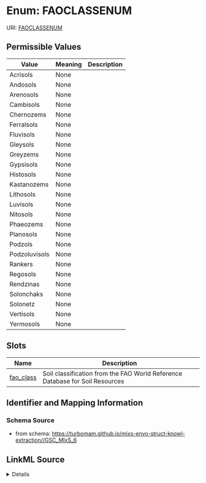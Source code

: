 # Enum: FAOCLASSENUM



URI: [FAOCLASSENUM](FAOCLASSENUM)

## Permissible Values

| Value | Meaning | Description |
| --- | --- | --- |
| Acrisols | None |  |
| Andosols | None |  |
| Arenosols | None |  |
| Cambisols | None |  |
| Chernozems | None |  |
| Ferralsols | None |  |
| Fluvisols | None |  |
| Gleysols | None |  |
| Greyzems | None |  |
| Gypsisols | None |  |
| Histosols | None |  |
| Kastanozems | None |  |
| Lithosols | None |  |
| Luvisols | None |  |
| Nitosols | None |  |
| Phaeozems | None |  |
| Planosols | None |  |
| Podzols | None |  |
| Podzoluvisols | None |  |
| Rankers | None |  |
| Regosols | None |  |
| Rendzinas | None |  |
| Solonchaks | None |  |
| Solonetz | None |  |
| Vertisols | None |  |
| Yermosols | None |  |




## Slots

| Name | Description |
| ---  | --- |
| [fao_class](fao_class.md) | Soil classification from the FAO World Reference Database for Soil Resources |






## Identifier and Mapping Information







### Schema Source


* from schema: https://turbomam.github.io/mixs-envo-struct-knowl-extraction//GSC_MIxS_6




## LinkML Source

<details>
```yaml
name: FAO_CLASS_ENUM
from_schema: https://turbomam.github.io/mixs-envo-struct-knowl-extraction//GSC_MIxS_6
rank: 1000
permissible_values:
  Acrisols:
    text: Acrisols
  Andosols:
    text: Andosols
  Arenosols:
    text: Arenosols
  Cambisols:
    text: Cambisols
  Chernozems:
    text: Chernozems
  Ferralsols:
    text: Ferralsols
  Fluvisols:
    text: Fluvisols
  Gleysols:
    text: Gleysols
  Greyzems:
    text: Greyzems
  Gypsisols:
    text: Gypsisols
  Histosols:
    text: Histosols
  Kastanozems:
    text: Kastanozems
  Lithosols:
    text: Lithosols
  Luvisols:
    text: Luvisols
  Nitosols:
    text: Nitosols
  Phaeozems:
    text: Phaeozems
  Planosols:
    text: Planosols
  Podzols:
    text: Podzols
  Podzoluvisols:
    text: Podzoluvisols
  Rankers:
    text: Rankers
  Regosols:
    text: Regosols
  Rendzinas:
    text: Rendzinas
  Solonchaks:
    text: Solonchaks
  Solonetz:
    text: Solonetz
  Vertisols:
    text: Vertisols
  Yermosols:
    text: Yermosols

```
</details>
